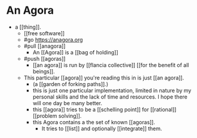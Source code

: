 # An Agora

- a [[thing]].
  - [[free software]]
  - #go https://anagora.org
  - #pull [[anagora]]
    - An [[Agora]] is a [[bag of holding]]
  - #push [[agoras]]
    - [[an agora]] is run by [[flancia collective]] [[for the benefit of all beings]].
  - This particular [[agora]] you're reading this in is just [[an agora]].
    - (a [[garden of forking paths]].)
    - this is just one particular implementation, limited in nature by my personal skills and the lack of time and resources. I hope there will one day be many better.
    - this [[agora]] tries to be a [[schelling point]] for [[rational]] [[problem solving]].
    - this Agora contains a the set of known [[agoras]].
      - It tries to [[list]] and optionally [[integrate]] them.

